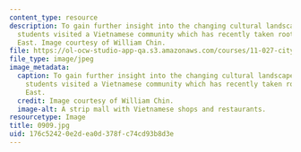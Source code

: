 ```yaml
---
content_type: resource
description: To gain further insight into the changing cultural landscape of the city,
  students visited a Vietnamese community which has recently taken root in New Orleans
  East. Image courtesy of William Chin.
file: https://ol-ocw-studio-app-qa.s3.amazonaws.com/courses/11-027-city-to-city-comparing-researching-and-writing-about-cities-new-orleans-spring-2011/176c52420e2dea0d378fc74cd93b8d3e_0909.jpg
file_type: image/jpeg
image_metadata:
  caption: To gain further insight into the changing cultural landscape of the city,
    students visited a Vietnamese community which has recently taken root in New Orleans
    East.
  credit: Image courtesy of William Chin.
  image-alt: A strip mall with Vietnamese shops and restaurants.
resourcetype: Image
title: 0909.jpg
uid: 176c5242-0e2d-ea0d-378f-c74cd93b8d3e
---
```

